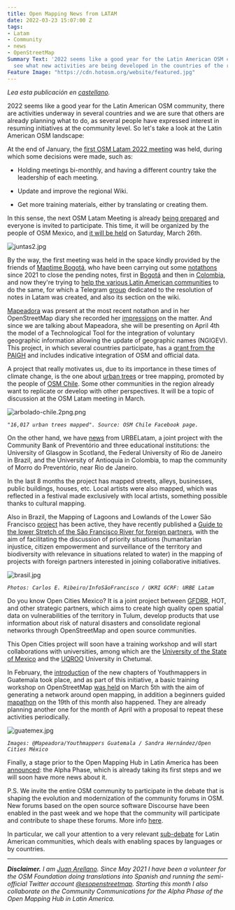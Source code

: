 ```yaml
---
title: Open Mapping News from LATAM
date: 2022-03-23 15:07:00 Z
tags:
- Latam
- Community
- news
- OpenStreetMap
Summary Text: '2022 seems like a good year for the Latin American OSM community, let''s
  see what new activities are being developed in the countries of the region. '
Feature Image: "https://cdn.hotosm.org/website/featured.jpg"
---
```


*Lea esta publicación en [castellano](https://www.hotosm.org/updates/novedades-desde-latam/).*

2022 seems like a good year for the Latin American OSM community, there are activities underway in several countries and we are sure that others are already planning what to do, as several people have expressed interest in resuming initiatives at the community level. So let's take a look at the Latin American OSM landscape:

At the end of January, the [first OSM Latam 2022 meeting](https://wiki.openstreetmap.org/wiki/LatAm/20220129_Reuni%C3%B3n_virtual) was held, during which some decisions were made, such as:

* Holding meetings bi-monthly, and having a different country take the leadership of each meeting.

* Update and improve the regional Wiki.

* Get more training materials, either by translating or creating them.

In this sense, the next OSM Latam Meeting is already [being prepared](https://wiki.openstreetmap.org/wiki/ES:LatAm/20220326_Reuni%C3%B3n_virtual#Agenda_colaborativa) and everyone is invited to participate. This time, it will be organized by the people of OSM Mexico, and [it will be held](https://twitter.com/esopenstreetmap/status/1505183560113741824) on Saturday, March 26th.

![juntas2.jpg](https://cdn.hotosm.org/website/juntas2.jpg)

By the way, the first meeting was held in the space kindly provided by the friends of [Maptime Bogotá](http://maptime.io/bogota/), who have been carrying out some [notathons](https://wiki.openstreetmap.org/wiki/ES:Colombia/Proyecto-Resoluci%C3%B3n_de_notas) since 2021 to close the pending notes, first in [Bogotá](https://twitter.com/MaptimeBogota/status/1386045463854559241) and then in [Colombia](https://twitter.com/MaptimeBogota/status/1427081396653281283), and now they're trying to [help the various Latin American communities](https://www.meetup.com/maptime-bogota-colombia-osm/events/lbqjssydcdbjc/) to do the same, for which a Telegram [group](https://t.me/osm_notes_latam) dedicated to the resolution of notes in Latam was created, and also its section on the wiki.

[Mapeadora](https://www.openstreetmap.org/user/mapeadora/) was present at the most recent notathon and in her OpenStreetMap diary she recorded her [impressions](https://www.openstreetmap.org/user/mapeadora/diary/398721) on the matter. And since we are talking about Mapeadora, she will be presenting on April 4th the model of a Technological Tool for the integration of voluntary geographic information allowing the update of geographic names (NGIGEV). This project, in which several countries participate, has a [grant from the PAIGH](https://comisiones.ipgh.org/GEOGRAFIA/pat-geografia-2022.html) and includes indicative integration of OSM and official data.

A project that really motivates us, due to its importance in these times of climate change, is the one about [urban trees](https://elpensador.io/arbolado-urbano-y-datos-abiertos-para-la-gestion-municipal/) or tree mapping, promoted by the people of [OSM Chile](https://twitter.com/pauldassoria/status/1264976461594836993?s=20&t=r4Tj59XEvl7C59ZnU589TQ). Some other communities in the region already want to replicate or develop with other perspectives. It will be a topic of discussion at the OSM Latam meeting in March.

![arbolado-chile.2png.png](https://cdn.hotosm.org/website/arbolado-chile.2png.png)

*`"16,017 urban trees mapped". Source: OSM Chile Facebook page.`*

On the other hand, we have [news](https://www.hotosm.org/updates/mapping-the-care-of-people-with-urbelatam/) from URBELatam, a joint project with the Community Bank of Preventório and three educational institutions: the University of Glasgow in Scotland, the Federal University of Rio de Janeiro in Brazil, and the University of Antioquia in Colombia, to map the community of Morro do Preventório, near Rio de Janeiro.

In the last 8 months the project has mapped streets, alleys, businesses, public buildings, houses, etc. Local artists were also mapped, which was reflected in a festival made exclusively with local artists, something possible thanks to cultural mapping.

Also in Brazil, the Mapping of Lagoons and Lowlands of the Lower São Francisco [project](https://infosaofrancisco.canoadetolda.org.br/noticias/mapeamento/mapsaofrancisco-inicia-mapeamento-de-lagoas-e-varzeas-no-baixo-sao-francisco/) has been active, they have recently published a [Guide to the lower Stretch of the São Francisco River for foreign partners](https://infosaofrancisco.canoadetolda.org.br/noticias/mapeamento/um-pequeno-guia-do-baixo-sao-francisco-para-parceiros-estrangeiros/), with the aim of facilitating the discussion of priority situations (humanitarian injustice, citizen empowerment and surveillance of the territory and biodiversity with relevance in situations related to water) in the mapping of projects with foreign partners interested in joining collaborative initiatives.

![brasil.jpg](https://cdn.hotosm.org/website/brasil.jpg)

*`Photos: Carlos E. Ribeiro/InfoSãoFrancisco / UKRI GCRF: URBE Latam`*

Do you know Open Cities Mexico? It is a joint project between [GFDRR](https://www.gfdrr.org/), HOT, and other strategic partners, which aims to create high quality open spatial data on vulnerabilities of the territory in Tulum, develop products that use information about risk of natural disasters and consolidate regional networks through OpenStreetMap and open source communities.

This Open Cities project will soon have a training workshop and will start collaborations with universities, among which are the [University of the State of Mexico](http://facgeografia.uaemex.mx/) and the [UQROO](https://www.uqroo.mx/) University in Chetumal.

In February, the [introduction](https://www.eventbrite.com/e/conociendo-youthmappers-guatemala-tickets-264579112247) of the new chapters of Youthmappers in Guatemala took place, and as part of this initiative, a basic training workshop on OpenStreetMap [was held](https://twitter.com/mapeadora/status/1498487882947960834) on March 5th with the aim of generating a network around open mapping, in addition a beginners guided [mapathon](https://twitter.com/mapeadora/status/1503575001013932034) on the 19th of this month also happened. They are already planning another one for the month of April with a proposal to repeat these activities periodically.

![guatemex.jpg](https://cdn.hotosm.org/website/guatemex.jpg)

*`Images: @Mapeadora/Youthmappers Guatemala / Sandra Hernández/Open Cities México`*

Finally, a stage prior to the Open Mapping Hub in Latin America has been [announced](https://www.hotosm.org/updates/open-mapping-hub-in-latam-december-2021-update/): the Alpha Phase, which is already taking its first steps and we will soon have more news about it.

P.S. We invite the entire OSM community to participate in the debate that is shaping the evolution and modernization of the community forums in OSM. New forums based on the open source software Discourse have been enabled in the past week and we hope that the community will participate and contribute to shape these forums. More info [here](https://community.openstreetmap.org/t/welcome-to-the-forum-get-involved-in-the-next-steps-here/219).

In particular, we call your attention to a very relevant [sub-debate](https://community.openstreetmap.org/t/proposal-language-and-location-based-content-and-categories/310) for Latin American communities, which deals with enabling spaces by languages or by countries.

---

***Disclaimer.** I am [Juan Arellano](http://arellanojuan.com/). Since May 2021 I have been a volunteer for the OSM Foundation doing translations into Spanish and running the semi-official Twitter account [@esopenstreetmap](https://twitter.com/esopenstreetmap). Starting this month I also collaborate on the Community Communications for the Alpha Phase of the Open Mapping Hub in Latin America.*
